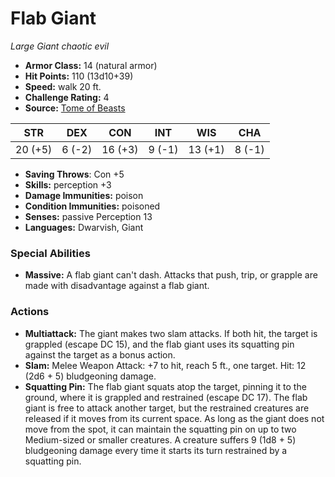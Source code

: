 # Flab Giant

*Large* *Giant* *chaotic evil*

- **Armor Class:** 14 (natural armor)
- **Hit Points:** 110 (13d10+39)
- **Speed:** walk 20 ft.
- **Challenge Rating:** 4
- **Source:** [Tome of Beasts](https://koboldpress.com/kpstore/product/tome-of-beasts-for-5th-edition-print/)

| STR | DEX | CON | INT | WIS | CHA |
| --- | --- | --- | --- | --- | --- |
| 20 (+5) | 6 (-2) | 16 (+3) | 9 (-1) | 13 (+1) | 8 (-1) |

- **Saving Throws**: Con +5
- **Skills:** perception +3
- **Damage Immunities:** poison
- **Condition Immunities:** poisoned
- **Senses:** passive Perception 13
- **Languages:** Dwarvish, Giant
### Special Abilities
- **Massive:** A flab giant can't dash. Attacks that push, trip, or grapple are made with disadvantage against a flab giant.
### Actions
- **Multiattack:** The giant makes two slam attacks. If both hit, the target is grappled (escape DC 15), and the flab giant uses its squatting pin against the target as a bonus action.
- **Slam:** Melee Weapon Attack: +7 to hit, reach 5 ft., one target. Hit: 12 (2d6 + 5) bludgeoning damage.
- **Squatting Pin:** The flab giant squats atop the target, pinning it to the ground, where it is grappled and restrained (escape DC 17). The flab giant is free to attack another target, but the restrained creatures are released if it moves from its current space. As long as the giant does not move from the spot, it can maintain the squatting pin on up to two Medium-sized or smaller creatures. A creature suffers 9 (1d8 + 5) bludgeoning damage every time it starts its turn restrained by a squatting pin.
